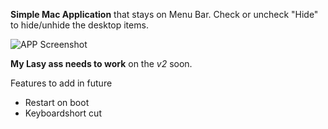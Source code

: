 **Simple Mac Application** that stays on Menu Bar. Check or uncheck "Hide" to hide/unhide the desktop items.

![APP Screenshot](/images/https://github.com/riteshgaur/HideDesktopIcons_Mac/blob/master/Hidemydesktop_mac-APP.png)



**My Lasy ass needs to work** on the *v2* soon. 





Features to add in future

- Restart on boot
- Keyboardshort cut

  
